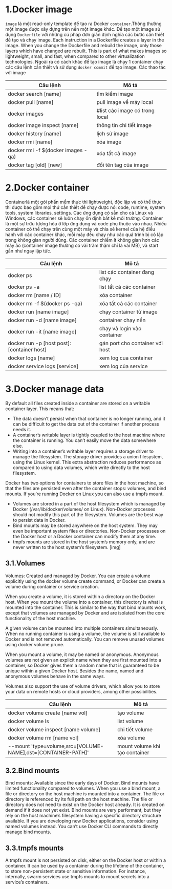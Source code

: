 # 1.Docker image
`image` là một read-only template để tạo ra Docker `container`.Thông thường một image được xây dựng trên nền một image khác. Để tạo một image sử dụng `Dockerfile` với những cú pháp đơn giản định nghĩa các bước cần thiết để tạo và chạy image. Each instruction in a Dockerfile creates a layer in the image. When you change the Dockerfile and rebuild the image, only those layers which have changed are rebuilt. This is part of what makes images so lightweight, small, and fast, when compared to other virtualization technologies.
Ngoài ra có cách khác để tạo image là chạy 1 container chạy các câu lệnh cần thiết và sử dụng `docker commit` để tạo image.
Các thao tác với image

|Câu lệnh|Mô tả|
|--------|-----|
|docker search [name]| tìm kiếm image|
|docker pull [name]| pull image về máy local|
|docker images| #list các image có trong local|
|docker image inspect [name]| thông tin chi tiết image|
|docker history [name]|  lịch sử image |
|docker rmi [name]| xóa image|
|docker rmi -f $(docker images -qa)|xóa tất cả image|
|docker tag [old] [new]|đổi tên tag của image|
# 2.Docker container
Containerlà một gói phần mềm thực thi lightweight, độc lập và có thể thực thi được bao gồm mọi thứ cần thiết để chạy được nó: code, runtime, system tools, system libraries, settings. Các ứng dụng có sẵn cho cả Linux và Windows, các container sẽ luôn chạy ổn định bất kể môi trường.
Container là một sự trừu tượng hóa ở lớp ứng dụng và code phụ thuộc vào nhau. Nhiều container có thể chạy trên cùng một máy và chia sẻ kernel của hệ điều hành với các container khác, mỗi máy đều chạy như các quá trình bị cô lập trong không gian người dùng. Các container chiếm ít không gian hơn các máy ảo (container image thường có vài trăm thậm chí là vài MB), và start gần như ngay lập tức.

|Câu lệnh|Mô tả|
|--------|-----|
|docker ps|list các container đang chạy|
|docker ps -a|list tất cả các container|
|docker rm [name / ID]| xóa container|
|docker rm -f $(docker ps -qa)|xóa tất cả các container|
|docker run [name image]| chạy container từ image|
|docker run -d [name image]| container chạy nền|
|docker run -it [name image]|chạy và login vào container|
|docker run -p [host post]:[container host]|gán port cho container với host|
|docker logs [name]|xem log cua container|
|docker service logs [service]|xem log của service|
# 3.Docker manage data
By default all files created inside a container are stored on a writable container layer. This means that:
- The data doesn’t persist when that container is no longer running, and it can be difficult to get the data out of the container if another process needs it.
- A container’s writable layer is tightly coupled to the host machine where the container is running. You can’t easily move the data somewhere else.
- Writing into a container’s writable layer requires a storage driver to manage the filesystem. The storage driver provides a union filesystem, using the Linux kernel. This extra abstraction reduces performance as compared to using data volumes, which write directly to the host filesystem.

Docker has two options for containers to store files in the host machine, so that the files are persisted even after the container stops: volumes, and bind mounts. If you’re running Docker on Linux you can also use a tmpfs mount.
- Volumes are stored in a part of the host filesystem which is managed by Docker (/var/lib/docker/volumes/ on Linux). Non-Docker processes should not modify this part of the filesystem. Volumes are the best way to persist data in Docker.
- Bind mounts may be stored anywhere on the host system. They may even be important system files or directories. Non-Docker processes on the Docker host or a Docker container can modify them at any time.
- tmpfs mounts are stored in the host system’s memory only, and are never written to the host system’s filesystem.
[img]
## 3.1.Volumes
Volumes: Created and managed by Docker. You can create a volume explicitly using the docker volume create command, or Docker can create a volume during container or service creation.

When you create a volume, it is stored within a directory on the Docker host. When you mount the volume into a container, this directory is what is mounted into the container. This is similar to the way that bind mounts work, except that volumes are managed by Docker and are isolated from the core functionality of the host machine.

A given volume can be mounted into multiple containers simultaneously. When no running container is using a volume, the volume is still available to Docker and is not removed automatically. You can remove unused volumes using docker volume prune.

When you mount a volume, it may be named or anonymous. Anonymous volumes are not given an explicit name when they are first mounted into a container, so Docker gives them a random name that is guaranteed to be unique within a given Docker host. Besides the name, named and anonymous volumes behave in the same ways.

Volumes also support the use of volume drivers, which allow you to store your data on remote hosts or cloud providers, among other possibilities.

|Câu lệnh|Mô tả|
|--------|-----|
|docker volume create [name vol]|tạo volume|
|docker volume ls|list volume|
|docker volume inspect [name volume]|chi tiết volume|
|docker volume rm [name vol]|xóa volume|
|--mount 'type=volume,src=[VOLUME-NAME],dst=[CONTAINER-PATH]'|mount volume khi tạo container|

## 3.2.Bind mounts
Bind mounts: Available since the early days of Docker. Bind mounts have limited functionality compared to volumes. When you use a bind mount, a file or directory on the host machine is mounted into a container. The file or directory is referenced by its full path on the host machine. The file or directory does not need to exist on the Docker host already. It is created on demand if it does not yet exist. Bind mounts are very performant, but they rely on the host machine’s filesystem having a specific directory structure available. If you are developing new Docker applications, consider using named volumes instead. You can’t use Docker CLI commands to directly manage bind mounts.
## 3.3.tmpfs mounts
A tmpfs mount is not persisted on disk, either on the Docker host or within a container. It can be used by a container during the lifetime of the container, to store non-persistent state or sensitive information. For instance, internally, swarm services use tmpfs mounts to mount secrets into a service’s containers.

